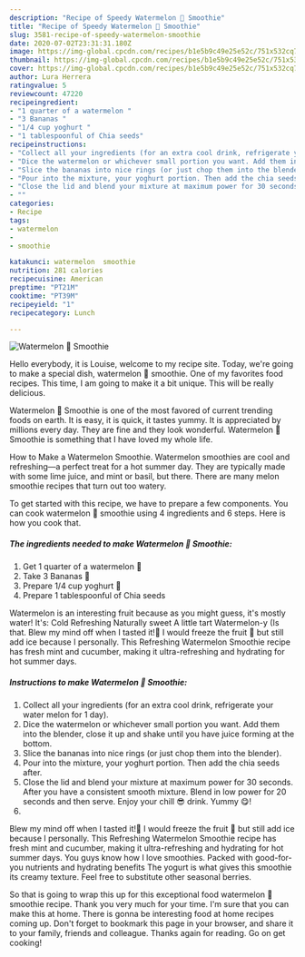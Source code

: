 ```yaml
---
description: "Recipe of Speedy Watermelon 🍉 Smoothie"
title: "Recipe of Speedy Watermelon 🍉 Smoothie"
slug: 3581-recipe-of-speedy-watermelon-smoothie
date: 2020-07-02T23:31:31.180Z
image: https://img-global.cpcdn.com/recipes/b1e5b9c49e25e52c/751x532cq70/watermelon-🍉-smoothie-recipe-main-photo.jpg
thumbnail: https://img-global.cpcdn.com/recipes/b1e5b9c49e25e52c/751x532cq70/watermelon-🍉-smoothie-recipe-main-photo.jpg
cover: https://img-global.cpcdn.com/recipes/b1e5b9c49e25e52c/751x532cq70/watermelon-🍉-smoothie-recipe-main-photo.jpg
author: Lura Herrera
ratingvalue: 5
reviewcount: 47220
recipeingredient:
- "1 quarter of a watermelon "
- "3 Bananas "
- "1/4 cup yoghurt "
- "1 tablespoonful of Chia seeds"
recipeinstructions:
- "Collect all your ingredients (for an extra cool drink, refrigerate your water melon for 1 day)."
- "Dice the watermelon or whichever small portion you want. Add them into the blender, close it up and shake until you have juice forming at the bottom."
- "Slice the bananas into nice rings (or just chop them into the blender)."
- "Pour into the mixture, your yoghurt portion. Then add the chia seeds after."
- "Close the lid and blend your mixture at maximum power for 30 seconds. After you have a consistent smooth mixture. Blend in low power for 20 seconds and then serve. Enjoy your chill 😎 drink. Yummy 😋!"
- ""
categories:
- Recipe
tags:
- watermelon
- 
- smoothie

katakunci: watermelon  smoothie 
nutrition: 281 calories
recipecuisine: American
preptime: "PT21M"
cooktime: "PT39M"
recipeyield: "1"
recipecategory: Lunch

---
```



![Watermelon 🍉 Smoothie](https://img-global.cpcdn.com/recipes/b1e5b9c49e25e52c/751x532cq70/watermelon-🍉-smoothie-recipe-main-photo.jpg)

Hello everybody, it is Louise, welcome to my recipe site. Today, we're going to make a special dish, watermelon 🍉 smoothie. One of my favorites food recipes. This time, I am going to make it a bit unique. This will be really delicious.

Watermelon 🍉 Smoothie is one of the most favored of current trending foods on earth. It is easy, it is quick, it tastes yummy. It is appreciated by millions every day. They are fine and they look wonderful. Watermelon 🍉 Smoothie is something that I have loved my whole life.

How to Make a Watermelon Smoothie. Watermelon smoothies are cool and refreshing—a perfect treat for a hot summer day. They are typically made with some lime juice, and mint or basil, but there. There are many melon smoothie recipes that turn out too watery.


To get started with this recipe, we have to prepare a few components. You can cook watermelon 🍉 smoothie using 4 ingredients and 6 steps. Here is how you cook that.

<!--inarticleads1-->

##### The ingredients needed to make Watermelon 🍉 Smoothie:

1. Get 1 quarter of a watermelon 🍉
1. Take 3 Bananas 🍌
1. Prepare 1/4 cup yoghurt 🥛
1. Prepare 1 tablespoonful of Chia seeds


Watermelon is an interesting fruit because as you might guess, it&#39;s mostly water! It&#39;s: Cold Refreshing Naturally sweet A little tart Watermelon-y (Is that. Blew my mind off when I tasted it!🤯 I would freeze the fruit 🍉 but still add ice because I personally. This Refreshing Watermelon Smoothie recipe has fresh mint and cucumber, making it ultra-refreshing and hydrating for hot summer days. 

<!--inarticleads2-->

##### Instructions to make Watermelon 🍉 Smoothie:

1. Collect all your ingredients (for an extra cool drink, refrigerate your water melon for 1 day).
1. Dice the watermelon or whichever small portion you want. Add them into the blender, close it up and shake until you have juice forming at the bottom.
1. Slice the bananas into nice rings (or just chop them into the blender).
1. Pour into the mixture, your yoghurt portion. Then add the chia seeds after.
1. Close the lid and blend your mixture at maximum power for 30 seconds. After you have a consistent smooth mixture. Blend in low power for 20 seconds and then serve. Enjoy your chill 😎 drink. Yummy 😋!
1. 


Blew my mind off when I tasted it!🤯 I would freeze the fruit 🍉 but still add ice because I personally. This Refreshing Watermelon Smoothie recipe has fresh mint and cucumber, making it ultra-refreshing and hydrating for hot summer days. You guys know how I love smoothies. Packed with good-for-you nutrients and hydrating benefits The yogurt is what gives this smoothie its creamy texture. Feel free to substitute other seasonal berries. 

So that is going to wrap this up for this exceptional food watermelon 🍉 smoothie recipe. Thank you very much for your time. I'm sure that you can make this at home. There is gonna be interesting food at home recipes coming up. Don't forget to bookmark this page in your browser, and share it to your family, friends and colleague. Thanks again for reading. Go on get cooking!
